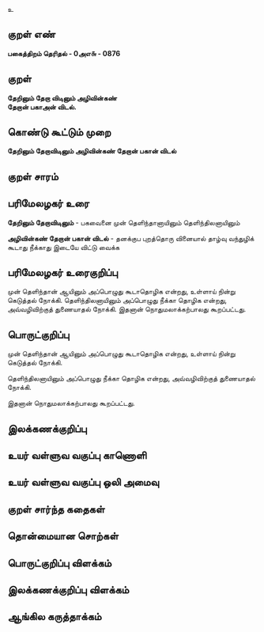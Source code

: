 உ

## குறள் எண் 

**பகைத்திறம் தெரிதல் - 0அஎ௬ - 0876**

## குறள் 

**தேறினும் தேறா விடினும் அழிவின்கண்  
தேறான் பகாஅன் விடல்.**

## கொண்டு கூட்டும் முறை

**தேறினும் தேறாவிடினும் அழிவின்கண் தேறான் பகான் விடல்**

## குறள் சாரம் 


## பரிமேலழகர் உரை

**தேறினும் தேறாவிடினும்** - பகவைனை முன் தெளிந்தானாயினும் தெளிந்திலனாயினும் 

**அழிவின்கண் தேறான் பகான் விடல்** - தனக்குப புறத்தொரு வினையால் தாழ்வு வந்துழிக் கூடாது நீக்காது இடையே விட்டு வைக்க

## பரிமேலழகர் உரைகுறிப்பு   

முன் தெளிந்தான் ஆயினும் அப்பொழுது கூடாதொழிக என்றது, உள்ளாய் நின்று கெடுத்தல் நோக்கி. தெளிந்திலனாயினும் அப்பொழுது நீக்கா தொழிக என்றது, அவ்வழிவிற்குத் துணையாதல் நோக்கி. இதனான் நொதுமலாக்கற்பாலது கூறப்பட்டது.

## பொருட்குறிப்பு 

முன் தெளிந்தான் ஆயினும் அப்பொழுது கூடாதொழிக என்றது, உள்ளாய் நின்று கெடுத்தல் நோக்கி. 

தெளிந்திலனாயினும் அப்பொழுது நீக்கா தொழிக என்றது, அவ்வழிவிற்குத் துணையாதல் நோக்கி. 

இதனான் நொதுமலாக்கற்பாலது கூறப்பட்டது.

## இலக்கணக்குறிப்பு  


## உயர் வள்ளுவ வகுப்பு காணொளி


## உயர் வள்ளுவ வகுப்பு ஒலி அமைவு 

 
## குறள் சார்ந்த கதைகள் 


## தொன்மையான சொற்கள்


## பொருட்குறிப்பு விளக்கம்


## இலக்கணக்குறிப்பு விளக்கம்


## ஆங்கில கருத்தாக்கம் 


